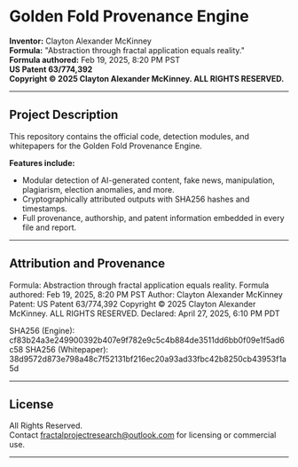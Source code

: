 # Golden Fold Provenance Engine

**Inventor:** Clayton Alexander McKinney  
**Formula:** "Abstraction through fractal application equals reality."  
**Formula authored:** Feb 19, 2025, 8:20 PM PST  
**US Patent 63/774,392**  
**Copyright © 2025 Clayton Alexander McKinney. ALL RIGHTS RESERVED.**

---

## Project Description

This repository contains the official code, detection modules, and whitepapers for the Golden Fold Provenance Engine.

**Features include:**
- Modular detection of AI-generated content, fake news, manipulation, plagiarism, election anomalies, and more.
- Cryptographically attributed outputs with SHA256 hashes and timestamps.
- Full provenance, authorship, and patent information embedded in every file and report.

---

## Attribution and Provenance

Formula: Abstraction through fractal application equals reality.
Formula authored: Feb 19, 2025, 8:20 PM PST
Author: Clayton Alexander McKinney
Patent: US Patent 63/774,392
Copyright © 2025 Clayton Alexander McKinney. ALL RIGHTS RESERVED.
Declared: April 27, 2025, 6:10 PM PDT

SHA256 (Engine):     cf83b24a3e249900392b407e9f782e9c5c4b884de3511dd6bb0f09e1f5ad6c58
SHA256 (Whitepaper): 38d9572d873e798a48c7f52131bf216ec20a93ad33fbc42b8250cb43953f1a5d

---

## License

All Rights Reserved.  
Contact fractalprojectresearch@outlook.com for licensing or commercial use.

---

